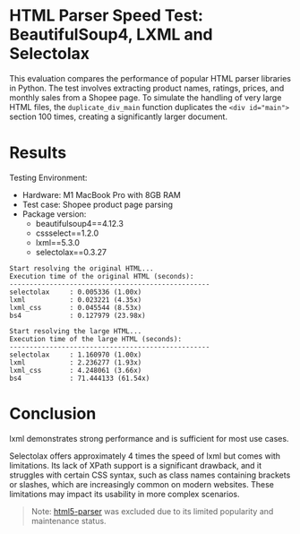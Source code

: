 # HTML Parser Speed Test: BeautifulSoup4, LXML and Selectolax

This evaluation compares the performance of popular HTML parser libraries in Python. The test involves extracting product names, ratings, prices, and monthly sales from a Shopee page. To simulate the handling of very large HTML files, the `duplicate_div_main` function duplicates the `<div id="main">` section 100 times, creating a significantly larger document.

# Results

Testing Environment:

- Hardware: M1 MacBook Pro with 8GB RAM
- Test case: Shopee product page parsing
- Package version:
  - beautifulsoup4==4.12.3
  - cssselect==1.2.0
  - lxml==5.3.0
  - selectolax==0.3.27

```none
Start resolving the original HTML...
Execution time of the original HTML (seconds):
--------------------------------------------------
selectolax     : 0.005336 (1.00x)
lxml           : 0.023221 (4.35x)
lxml_css       : 0.045544 (8.53x)
bs4            : 0.127979 (23.98x)

Start resolving the large HTML...
Execution time of the large HTML (seconds):
--------------------------------------------------
selectolax     : 1.160970 (1.00x)
lxml           : 2.236277 (1.93x)
lxml_css       : 4.248061 (3.66x)
bs4            : 71.444133 (61.54x)
```

# Conclusion

lxml demonstrates strong performance and is sufficient for most use cases.

Selectolax offers approximately 4 times the speed of lxml but comes with limitations. Its lack of XPath support is a significant drawback, and it struggles with certain CSS syntax, such as class names containing brackets or slashes, which are increasingly common on modern websites. These limitations may impact its usability in more complex scenarios.

> Note: [html5-parser](https://github.com/kovidgoyal/html5-parser) was excluded due to its limited popularity and maintenance status.
